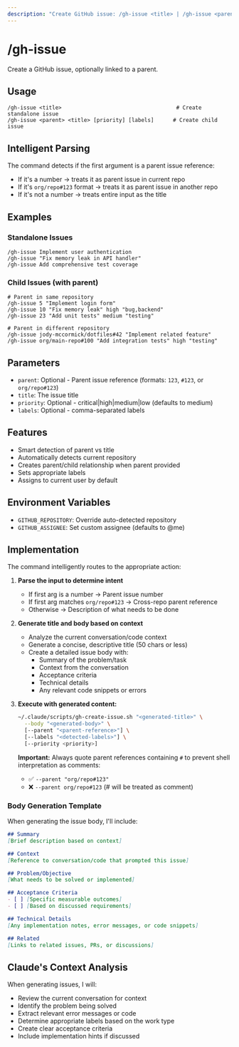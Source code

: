 ```yaml
---
description: "Create GitHub issue: /gh-issue <title> | /gh-issue <parent> <title>"
---
```


# /gh-issue

Create a GitHub issue, optionally linked to a parent.

## Usage

```
/gh-issue <title>                                    # Create standalone issue
/gh-issue <parent> <title> [priority] [labels]      # Create child issue
```

## Intelligent Parsing

The command detects if the first argument is a parent issue reference:
- If it's a number → treats it as parent issue in current repo
- If it's `org/repo#123` format → treats it as parent issue in another repo
- If it's not a number → treats entire input as the title

## Examples

### Standalone Issues
```
/gh-issue Implement user authentication
/gh-issue "Fix memory leak in API handler"
/gh-issue Add comprehensive test coverage
```

### Child Issues (with parent)
```
# Parent in same repository
/gh-issue 5 "Implement login form"
/gh-issue 10 "Fix memory leak" high "bug,backend"
/gh-issue 23 "Add unit tests" medium "testing"

# Parent in different repository
/gh-issue jody-mccormick/dotfiles#42 "Implement related feature"
/gh-issue org/main-repo#100 "Add integration tests" high "testing"
```

## Parameters

- `parent`: Optional - Parent issue reference (formats: `123`, `#123`, or `org/repo#123`)
- `title`: The issue title
- `priority`: Optional - critical|high|medium|low (defaults to medium)
- `labels`: Optional - comma-separated labels

## Features

- Smart detection of parent vs title
- Automatically detects current repository
- Creates parent/child relationship when parent provided
- Sets appropriate labels
- Assigns to current user by default

## Environment Variables

- `GITHUB_REPOSITORY`: Override auto-detected repository
- `GITHUB_ASSIGNEE`: Set custom assignee (defaults to @me)

## Implementation

The command intelligently routes to the appropriate action:

1. **Parse the input to determine intent**
   - If first arg is a number → Parent issue number
   - If first arg matches `org/repo#123` → Cross-repo parent reference
   - Otherwise → Description of what needs to be done

2. **Generate title and body based on context**
   - Analyze the current conversation/code context
   - Generate a concise, descriptive title (50 chars or less)
   - Create a detailed issue body with:
     - Summary of the problem/task
     - Context from the conversation
     - Acceptance criteria
     - Technical details
     - Any relevant code snippets or errors

3. **Execute with generated content:**
   ```bash
   ~/.claude/scripts/gh-create-issue.sh "<generated-title>" \
     --body "<generated-body>" \
     [--parent "<parent-reference>"] \
     [--labels "<detected-labels>"] \
     [--priority <priority>]
   ```

   **Important:** Always quote parent references containing `#` to prevent shell interpretation as comments:
   - ✅ `--parent "org/repo#123"`
   - ❌ `--parent org/repo#123` (# will be treated as comment)

### Body Generation Template

When generating the issue body, I'll include:

```markdown
## Summary
[Brief description based on context]

## Context
[Reference to conversation/code that prompted this issue]

## Problem/Objective
[What needs to be solved or implemented]

## Acceptance Criteria
- [ ] [Specific measurable outcomes]
- [ ] [Based on discussed requirements]

## Technical Details
[Any implementation notes, error messages, or code snippets]

## Related
[Links to related issues, PRs, or discussions]
```

## Claude's Context Analysis

When generating issues, I will:
- Review the current conversation for context
- Identify the problem being solved
- Extract relevant error messages or code
- Determine appropriate labels based on the work type
- Create clear acceptance criteria
- Include implementation hints if discussed